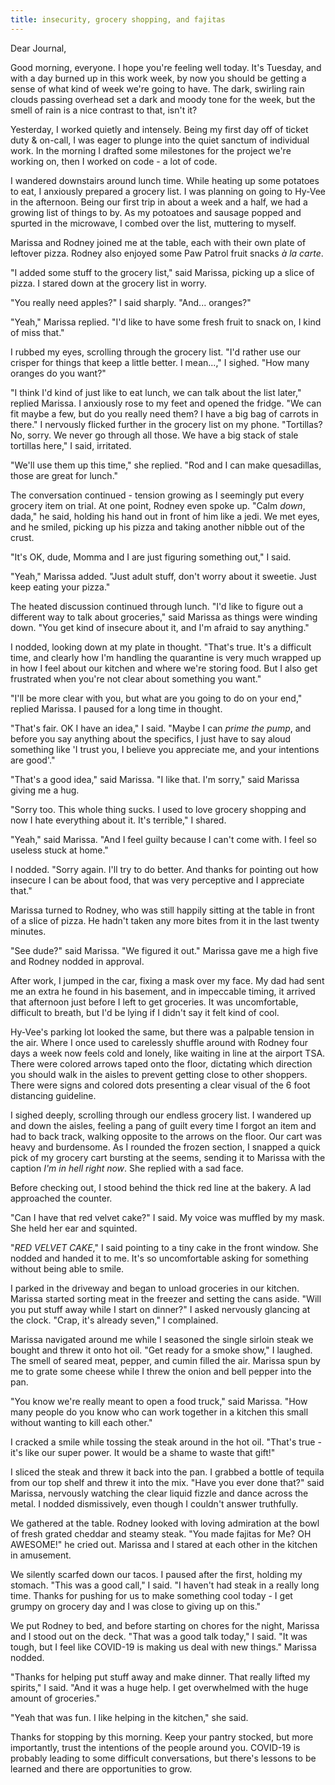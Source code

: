 ```yaml
---
title: insecurity, grocery shopping, and fajitas
---
```


Dear Journal,

Good morning, everyone.  I hope you're feeling well today.  It's
Tuesday, and with a day burned up in this work week, by now you should
be getting a sense of what kind of week we're going to have.  The
dark, swirling rain clouds passing overhead set a dark and moody tone
for the week, but the smell of rain is a nice contrast to that, isn't
it?

Yesterday, I worked quietly and intensely.  Being my first day off of
ticket duty & on-call, I was eager to plunge into the quiet sanctum of
individual work.  In the morning I drafted some milestones for the
project we're working on, then I worked on code - a lot of code.

I wandered downstairs around lunch time.  While heating up some
potatoes to eat, I anxiously prepared a grocery list.  I was planning
on going to Hy-Vee in the afternoon.  Being our first trip in about a
week and a half, we had a growing list of things to by.  As my
potoatoes and sausage popped and spurted in the microwave, I combed
over the list, muttering to myself.

Marissa and Rodney joined me at the table, each with their own plate
of leftover pizza.  Rodney also enjoyed some Paw Patrol fruit snacks
_à la carte_.

"I added some stuff to the grocery list," said Marissa, picking up a
slice of pizza.  I stared down at the grocery list in worry.

"You really need apples?" I said sharply.  "And... oranges?"

"Yeah," Marissa replied.  "I'd like to have some fresh fruit to snack
on, I kind of miss that."

I rubbed my eyes, scrolling through the grocery list.  "I'd rather use
our crisper for things that keep a little better.  I mean...," I
sighed.  "How many oranges do you want?"

"I think I'd kind of just like to eat lunch, we can talk about the
list later," replied Marissa.  I anxiously rose to my feet and opened
the fridge.  "We can fit maybe a few, but do you really need them?  I
have a big bag of carrots in there."  I nervously flicked further in
the grocery list on my phone.  "Tortillas?  No, sorry.  We never go
through all those.  We have a big stack of stale tortillas here," I
said, irritated.

"We'll use them up this time," she replied.  "Rod and I can make
quesadillas, those are great for lunch."

The conversation continued - tension growing as I seemingly put every
grocery item on trial.  At one point, Rodney even spoke up.  "Calm
_down_, dada," he said, holding his hand out in front of him like a
jedi.  We met eyes, and he smiled, picking up his pizza and taking
another nibble out of the crust.

"It's OK, dude, Momma and I are just figuring something out," I said.

"Yeah," Marissa added.  "Just adult stuff, don't worry about it
sweetie.  Just keep eating your pizza."

The heated discussion continued through lunch.  "I'd like to figure
out a different way to talk about groceries," said Marissa as things
were winding down.  "You get kind of insecure about it, and I'm afraid
to say anything."

I nodded, looking down at my plate in thought.  "That's true.  It's a
difficult time, and clearly how I'm handling the quarantine is very
much wrapped up in how I feel about our kitchen and where we're
storing food.  But I also get frustrated when you're not clear about
something you want."

"I'll be more clear with you, but what are you going to do on your
end," replied Marissa.  I paused for a long time in thought.

"That's fair.  OK I have an idea," I said.  "Maybe I can _prime the
pump_, and before you say anything about the specifics, I just have to
say aloud something like 'I trust you, I believe you appreciate me,
and your intentions are good'."

"That's a good idea," said Marissa.  "I like that.  I'm sorry," said
Marissa giving me a hug.

"Sorry too.  This whole thing sucks.  I used to love grocery shopping
and now I hate everything about it.  It's terrible," I shared.

"Yeah," said Marissa.  "And I feel guilty because I can't come with.
I feel so useless stuck at home."

I nodded.  "Sorry again.  I'll try to do better.  And thanks for
pointing out how insecure I can be about food, that was very
perceptive and I appreciate that."

Marissa turned to Rodney, who was still happily sitting at the table
in front of a slice of pizza.  He hadn't taken any more bites from it
in the last twenty minutes.

"See dude?" said Marissa.  "We figured it out."  Marissa gave me a
high five and Rodney nodded in approval.

After work, I jumped in the car, fixing a mask over my face.  My dad
had sent me an extra he found in his basement, and in impeccable
timing, it arrived that afternoon just before I left to get
groceries.  It was uncomfortable, difficult to breath, but I'd be
lying if I didn't say it felt kind of cool.

Hy-Vee's parking lot looked the same, but there was a palpable tension
in the air.  Where I once used to carelessly shuffle around with
Rodney four days a week now feels cold and lonely, like waiting in
line at the airport TSA.  There were colored arrows taped onto the
floor, dictating which direction you should walk in the aisles to
prevent getting close to other shoppers.  There were signs and colored
dots presenting a clear visual of the 6 foot distancing guideline.

I sighed deeply, scrolling through our endless grocery list.  I
wandered up and down the aisles, feeling a pang of guilt every time I
forgot an item and had to back track, walking opposite to the arrows
on the floor.  Our cart was heavy and burdensome.  As I rounded the
frozen section, I snapped a quick pick of my grocery cart bursting at
the seems, sending it to Marissa with the caption _I'm in hell right
now_.  She replied with a sad face.

Before checking out, I stood behind the thick red line at the
bakery.  A lad approached the counter.

"Can I have that red velvet cake?" I said.  My voice was muffled by my
mask.  She held her ear and squinted.

"_RED VELVET CAKE_," I said pointing to a tiny cake in the front
window.  She nodded and handed it to me.  It's so uncomfortable asking
for something without being able to smile.

I parked in the driveway and began to unload groceries in our kitchen.
Marissa started sorting meat in the freezer and setting the cans
aside.  "Will you put stuff away while I start on dinner?" I asked
nervously glancing at the clock.  "Crap, it's already seven," I
complained.

Marissa navigated around me while I seasoned the single sirloin steak
we bought and threw it onto hot oil.  "Get ready for a smoke show," I
laughed.  The smell of seared meat, pepper, and cumin filled the air.
Marissa spun by me to grate some cheese while I threw the onion and
bell pepper into the pan.

"You know we're really meant to open a food truck," said Marissa.
"How many people do you know who can work together in a kitchen this
small without wanting to kill each other."

I cracked a smile while tossing the steak around in the hot oil.
"That's true - it's like our super power.  It would be a shame to
waste that gift!"

I sliced the steak and threw it back into the pan.  I grabbed a bottle
of tequila from our top shelf and threw it into the mix.  "Have you
ever done that?" said Marissa, nervously watching the clear liquid
fizzle and dance across the metal.  I nodded dismissively, even though
I couldn't answer truthfully.

We gathered at the table.  Rodney looked with loving admiration at the
bowl of fresh grated cheddar and steamy steak.  "You made fajitas for
Me?  OH AWESOME!" he cried out.  Marissa and I stared at each other in
the kitchen in amusement.

We silently scarfed down our tacos.  I paused after the first, holding
my stomach.  "This was a good call," I said.  "I haven't had steak in
a really long time.  Thanks for pushing for us to make something cool
today - I get grumpy on grocery day and I was close to giving up on
this."

We put Rodney to bed, and before starting on chores for the night,
Marissa and I stood out on the deck.  "That was a good talk today," I
said.  "It was tough, but I feel like COVID-19 is making us deal with
new things."  Marissa nodded.

"Thanks for helping put stuff away and make dinner.  That really
lifted my spirits," I said.  "And it was a huge help.  I get
overwhelmed with the huge amount of groceries."

"Yeah that was fun.  I like helping in the kitchen," she said.

Thanks for stopping by this morning.  Keep your pantry stocked, but
more importantly, trust the intentions of the people around you.
COVID-19 is probably leading to some difficult conversations, but
there's lessons to be learned and there are opportunities to grow.
